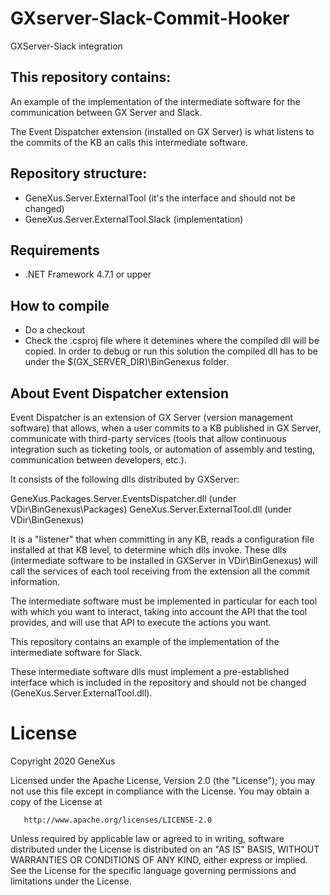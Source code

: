 # GXserver-Slack-Commit-Hooker
GXServer-Slack integration

## This repository contains:

An example of the implementation of the intermediate software for the communication between GX Server and Slack. 

The Event Dispatcher extension (installed on GX Server) is what listens to the commits of the KB an calls this intermediate software.

## Repository structure:

- GeneXus.Server.ExternalTool (it's the interface and should not be changed)
- GeneXus.Server.ExternalTool.Slack (implementation)

## Requirements

 - .NET Framework 4.7.1 or upper

## How to compile

 - Do a checkout
 - Check the .csproj file where it detemines where the compiled dll will be copied. In order to debug or run this solution the compiled dll has to be under the 
$(GX_SERVER_DIR)\BinGenexus folder.


## About Event Dispatcher extension

Event Dispatcher is an extension of GX Server (version management software) that allows, when a user commits to a KB published in
GX Server, communicate with third-party services (tools that allow continuous integration such as ticketing tools, or automation of assembly and testing, communication between developers, etc.).

It consists of the following dlls distributed by GXServer:

GeneXus.Packages.Server.EventsDispatcher.dll (under VDir\BinGenexus\Packages) 
GeneXus.Server.ExternalTool.dll (under VDir\BinGenexus)

It is a "listener" that when committing in any KB, reads a configuration file installed at that KB level, to determine which dlls
invoke. 
These dlls (intermediate software to be installed in GXServer in VDir\BinGenexus) will call the services
of each tool receiving from the extension all the commit information.


The intermediate software must be implemented in particular for each tool with which you want to interact, taking into account the API that the tool provides, and will
use that API to execute the actions you want.

This repository contains an example of the implementation of the intermediate software for Slack.

These intermediate software dlls must implement a pre-established interface which is included in the repository and should not be changed (GeneXus.Server.ExternalTool.dll).


# License

   Copyright 2020 GeneXus

   Licensed under the Apache License, Version 2.0 (the "License");
   you may not use this file except in compliance with the License.
   You may obtain a copy of the License at

       http://www.apache.org/licenses/LICENSE-2.0

   Unless required by applicable law or agreed to in writing, software
   distributed under the License is distributed on an "AS IS" BASIS,
   WITHOUT WARRANTIES OR CONDITIONS OF ANY KIND, either express or implied.
   See the License for the specific language governing permissions and
   limitations under the License.
